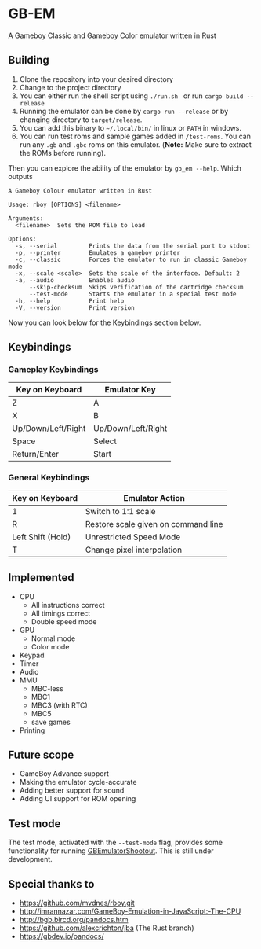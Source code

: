 # GB-EM

A Gameboy Classic and Gameboy Color emulator written in Rust

## Building

1. Clone the repository into your desired directory
2. Change to the project directory
3. You can either run the shell script using `./run.sh ` or run `cargo build --release`
4. Running the emulator can be done by `cargo run --release` or by changing directory to `target/release`.
5. You can add this binary to `~/.local/bin/` in linux or  `PATH` in windows.
6. You can run test roms and sample games added in `/test-roms`. You can run any `.gb` and `.gbc` roms on this emulator. (**Note:** Make sure to extract the ROMs before running).

Then you can explore the ability of the emulator by `gb_em --help`. Which outputs 

```
A Gameboy Colour emulator written in Rust

Usage: rboy [OPTIONS] <filename>

Arguments:
  <filename>  Sets the ROM file to load

Options:
  -s, --serial         Prints the data from the serial port to stdout
  -p, --printer        Emulates a gameboy printer
  -c, --classic        Forces the emulator to run in classic Gameboy mode
  -x, --scale <scale>  Sets the scale of the interface. Default: 2
  -a, --audio          Enables audio
      --skip-checksum  Skips verification of the cartridge checksum
      --test-mode      Starts the emulator in a special test mode
  -h, --help           Print help
  -V, --version        Print version
```

Now you can look below for the Keybindings section below.

## Keybindings

### Gameplay Keybindings

| Key on Keyboard    | Emulator Key       |
| ------------------ | ------------------ |
| Z                  | A                  |
| X                  | B                  |
| Up/Down/Left/Right | Up/Down/Left/Right |
| Space              | Select             |
| Return/Enter       | Start              |

### General Keybindings

| Key on Keyboard   | Emulator Action                     |
| ----------------- | ----------------------------------- |
| 1                 | Switch to 1:1 scale                 |
| R                 | Restore scale given on command line |
| Left Shift (Hold) | Unrestricted Speed Mode             |
| T                 | Change pixel interpolation          |


## Implemented

* CPU
  - All instructions correct
  - All timings correct
  - Double speed mode
* GPU
  - Normal mode
  - Color mode
* Keypad
* Timer
* Audio
* MMU
  - MBC-less
  - MBC1
  - MBC3 (with RTC)
  - MBC5
  - save games
* Printing

## Future scope

- GameBoy Advance support
- Making the emulator cycle-accurate
- Adding better support for sound
- Adding UI support for ROM opening

## Test mode
The test mode, activated with the `--test-mode` flag, provides some functionality for running
[GBEmulatorShootout](https://github.com/daid/GBEmulatorShootout). This is still under development.

## Special thanks to

* https://github.com/mvdnes/rboy.git
* http://imrannazar.com/GameBoy-Emulation-in-JavaScript:-The-CPU
* http://bgb.bircd.org/pandocs.htm
* https://github.com/alexcrichton/jba (The Rust branch)
* https://gbdev.io/pandocs/